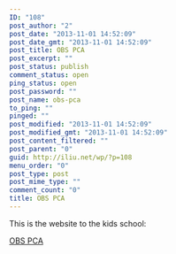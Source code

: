 ```yaml
---
ID: "108"
post_author: "2"
post_date: "2013-11-01 14:52:09"
post_date_gmt: "2013-11-01 14:52:09"
post_title: OBS PCA
post_excerpt: ""
post_status: publish
comment_status: open
ping_status: open
post_password: ""
post_name: obs-pca
to_ping: ""
pinged: ""
post_modified: "2013-11-01 14:52:09"
post_modified_gmt: "2013-11-01 14:52:09"
post_content_filtered: ""
post_parent: "0"
guid: http://iliu.net/wp/?p=108
menu_order: "0"
post_type: post
post_mime_type: ""
comment_count: "0"
title: OBS PCA
---
```


This is the website to the kids school:

[OBS PCA](http://www.obspca.nl/)
